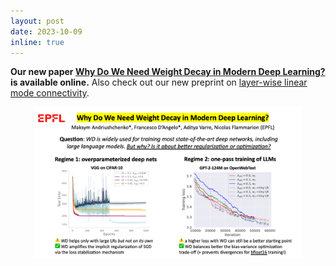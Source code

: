 ```yaml
---
layout: post
date: 2023-10-09 
inline: true
---
```



**Our new paper [Why Do We Need Weight Decay in Modern Deep Learning?](https://arxiv.org/abs/2305.16292) is available online.** Also check out our new preprint on [layer-wise linear mode connectivity](https://arxiv.org/abs/2307.06966).
<div style="text-align: center;">
  <img src="./assets/img/publication_preview/wd_summary_slide.png" width="85%"/>
</div>
